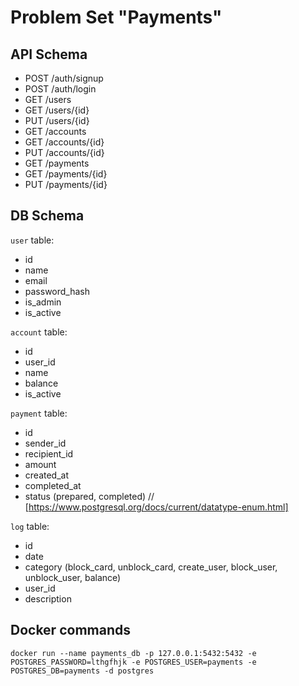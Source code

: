 # Problem Set "Payments"

## API Schema

- POST /auth/signup
- POST /auth/login
- GET /users
- GET /users/{id}
- PUT /users/{id}
- GET /accounts
- GET /accounts/{id}
- PUT /accounts/{id}
- GET /payments
- GET /payments/{id}
- PUT /payments/{id}

## DB Schema

`user` table:

- id
- name
- email
- password_hash
- is_admin
- is_active

`account` table:

- id
- user_id
- name
- balance
- is_active

`payment` table:

- id
- sender_id
- recipient_id
- amount
- created_at
- completed_at
- status (prepared, completed) // [https://www.postgresql.org/docs/current/datatype-enum.html]

`log` table:

- id
- date
- category (block_card, unblock_card, create_user, block_user, unblock_user, balance)
- user_id
- description

## Docker commands

```term
docker run --name payments_db -p 127.0.0.1:5432:5432 -e POSTGRES_PASSWORD=lthgfhjk -e POSTGRES_USER=payments -e POSTGRES_DB=payments -d postgres
```
